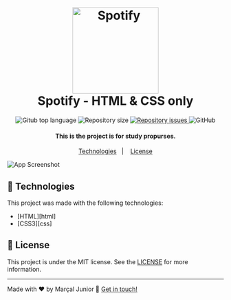 <h1 align="center"> 
  <img alt="Spotify" src=".assets/logo.png" width="200px"/>  
  <br>  
  Spotify - HTML & CSS only
</h1>  
 
<p align="center"> 
  <img alt="Gitub top language" src="https://img.shields.io/github/languages/top/marssaljr/spotify-home.svg"> 
 
  <img alt="Repository size" src="https://img.shields.io/github/repo-size/marssaljr/spotify-home.svg">  
  </a> 
 
  <a href="https://github.com/marssaljr/spotify-home/issues"> 
    <img alt="Repository issues" src="https://img.shields.io/github/issues/marssaljr/spotify-home.svg"> 
  </a> 
 
  <img alt="GitHub" src="https://img.shields.io/github/license/marssaljr/spotify-home.svg"> 
</p> 
 
<h4 align="center"> 
  This is the project is for study propurses. 
</h4> 

<p align="center">
  <a href="#rocket-technologies">Technologies</a>&nbsp;&nbsp;&nbsp;|&nbsp;&nbsp;&nbsp;
  <a href="#memo-license">License</a>
</p>

![App Screenshot](https://imgur.com/nPTlgQ0.png) 


## :rocket: Technologies

This project was made with the following technologies:

- [HTML][html] 
- [CSS3][css] 
 
## :memo: License

This project is under the MIT license. See the [LICENSE](https://github.com/marssaljr/spotify-home/blob/main/LICENSE) for more information.

---

Made with ♥ by Marçal Junior :wave: [Get in touch!](https://www.linkedin.com/in/marssaljr/)


  
  
